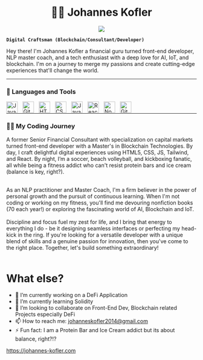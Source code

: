 <p align="center">
  <h1 align="center">🏄‍♂️ Johannes Kofler</h1>
</p>
<p align="center">
  <img src="https://readme-typing-svg.demolab.com/?lines=Front-End Developer;Always learning and growing!;&font=Fira%20Code&center=true&width=380&height=50&duration=4000&pause=1000">
</p>

**`Digital Craftsman (Blockchain/Consultant/Developer)`**

Hey there! I'm Johannes Kofler
a financial guru turned front-end developer, NLP master coach, and a tech enthusiast with a deep love for AI, IoT, and blockchain. I'm on a journey to merge my passions and create cutting-edge experiences that'll change the world.

---

### 🧰 Languages and Tools

<img align="left" alt="Java" width="30px" style="padding-right:10px;" src="https://cdn.jsdelivr.net/gh/devicons/devicon/icons/java/java-original.svg"/>
<img align="left" alt="Git" width="30px" style="padding-right:10px;" src="https://cdn.jsdelivr.net/gh/devicons/devicon/icons/git/git-original.svg" />
<img align="left" alt="HTML" width="30px" style="padding-right:10px;" src="https://cdn.jsdelivr.net/gh/devicons/devicon/icons/html5/html5-plain.svg" />
<img align="left" alt="CSS" width="30px" style="padding-right:10px;" src="https://cdn.jsdelivr.net/gh/devicons/devicon/icons/css3/css3-plain.svg" />
<img align="left" alt="JavaScript" width="30px" style="padding-right:10px;" src="https://cdn.jsdelivr.net/gh/devicons/devicon/icons/javascript/javascript-plain.svg" />
<img align="left" alt="React" width="30px" style="padding-right:10px;" src="https://cdn.jsdelivr.net/gh/devicons/devicon/icons/react/react-original.svg" />
<img align="left" alt="NodeJS" width="30px" style="padding-right:10px;" src="https://cdn.jsdelivr.net/gh/devicons/devicon/icons/nodejs/nodejs-original.svg" />
<img align="left" alt="GitHub" width="30px" style="padding-right:10px;" src="https://cdn.jsdelivr.net/gh/devicons/devicon/icons/github/github-original.svg" />
<br />

---
###
<summary><h3>👨‍💻 My Coding Journey</h3></summary>
A former Senior Financial Consultant with specialization on capital markets turned front-end developer with a Master's in Blockchain Technologies. By day, I craft delightful digital experiences using HTML5, CSS, JS, Tailwind, and React. By night, I’m a soccer, beach volleyball, and kickboxing fanatic, all while being a fitness addict who can't resist protein bars and ice cream (balance is key, right?).
<br><br>

As an NLP practitioner and Master Coach, I'm a firm believer in the power of personal growth and the pursuit of continuous learning. When I'm not coding or working on my fitness, you'll find me devouring nonfiction books (70 each year!) or exploring the fascinating world of AI, Blockchain and IoT.
<br><br>
Discipline and focus fuel my zest for life, and I bring that energy to everything I do - be it designing seamless interfaces or perfecting my head-kick in the ring. If you're looking for a versatile developer with a unique blend of skills and a genuine passion for innovation, then you've come to the right place. Together, let's build something extraordinary!
<br><br>
# What else?
- 🔭 I’m currently working on a DeFi Application
- 🌱 I’m currently learning Solidity
- 👯 I’m looking to collaborate on Front-End Dev, Blockchain related Projects especially DeFi
- 📫 How to reach me: johanneskofler2014@gmail.com
- ⚡ Fun fact: I am a Protein Bar and Ice Cream addict but its about balance, right?!?

https://johannes-kofler.com
